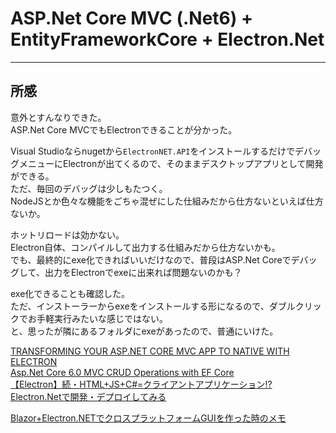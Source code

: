 # ASP.Net Core MVC (.Net6) + EntityFrameworkCore + Electron.Net

---

## 所感

意外とすんなりできた。  
ASP.Net Core MVCでもElectronできることが分かった。  

Visual Studioならnugetから`ElectronNET.API`をインストールするだけでデバッグメニューにElectronが出てくるので、そのままデスクトップアプリとして開発ができる。  
ただ、毎回のデバッグは少しもたつく。  
NodeJSとか色々な機能をごちゃ混ぜにした仕組みだから仕方ないといえば仕方ないか。  

ホットリロードは効かない。  
Electron自体、コンパイルして出力する仕組みだから仕方ないかも。  
でも、最終的にexe化できればいいだけなので、普段はASP.Net Coreでデバッグして、出力をElectronでexeに出来れば問題ないのかも？  

exe化できることも確認した。  
ただ、インストーラーからexeをインストールする形になるので、ダブルクリックでお手軽実行みたいな感じではない。  
と、思ったが隣にあるフォルダにexeがあったので、普通にいけた。  

[TRANSFORMING YOUR ASP.NET CORE MVC APP TO NATIVE WITH ELECTRON](https://blogs.msmvps.com/bsonnino/2022/01/01/transforming-your-asp-net-core-mvc-app-to-native-with-electron/)  
[Asp.Net Core 6.0 MVC CRUD Operations with EF Core](https://www.youtube.com/watch?v=VYmsoCWjvM4)  
[【Electron】続・HTML+JS+C#=クライアントアプリケーション!? Electron.Netで開発・デプロイしてみる](https://qiita.com/nqdior/items/3280de6737f925b89726)  

[Blazor+Electron.NETでクロスプラットフォームGUIを作った時のメモ](https://narazaka.hatenablog.jp/entry/2019/12/24/Blazor%2BElectron_NET%E3%81%A7%E3%82%AF%E3%83%AD%E3%82%B9%E3%83%97%E3%83%A9%E3%83%83%E3%83%88%E3%83%95%E3%82%A9%E3%83%BC%E3%83%A0GUI%E3%82%92%E4%BD%9C%E3%81%A3%E3%81%9F%E6%99%82%E3%81%AE%E3%83%A1)  

